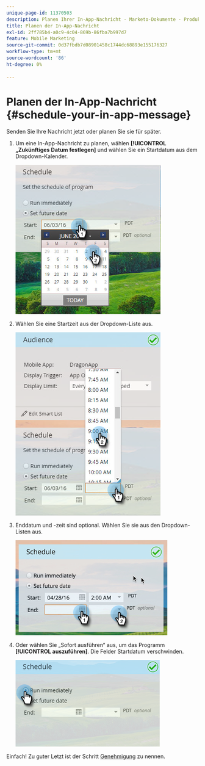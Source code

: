 ```yaml
---
unique-page-id: 11370503
description: Planen Ihrer In-App-Nachricht - Marketo-Dokumente - Produktdokumentation
title: Planen der In-App-Nachricht
exl-id: 2ff785b4-a0c9-4c04-869b-86fba7b997d7
feature: Mobile Marketing
source-git-commit: 0d37fbdb7d08901458c1744dc68893e155176327
workflow-type: tm+mt
source-wordcount: '86'
ht-degree: 0%

---
```


# Planen der In-App-Nachricht {#schedule-your-in-app-message}

Senden Sie Ihre Nachricht jetzt oder planen Sie sie für später.

1. Um eine In-App-Nachricht zu planen, wählen **[!UICONTROL „Zukünftiges Datum festlegen]** und wählen Sie ein Startdatum aus dem Dropdown-Kalender.

   ![](assets/schedule-your-in-app-message-1.png)

1. Wählen Sie eine Startzeit aus der Dropdown-Liste aus.

   ![](assets/schedule-your-in-app-message-2.png)

1. Enddatum und -zeit sind optional. Wählen Sie sie aus den Dropdown-Listen aus.

   ![](assets/schedule-your-in-app-message-3.png)

1. Oder wählen Sie „Sofort ausführen“ aus, um das Programm **[!UICONTROL auszuführen]**. Die Felder Startdatum verschwinden.

   ![](assets/schedule-your-in-app-message-4.png)

Einfach! Zu guter Letzt ist der Schritt [Genehmigung](/help/marketo/product-docs/mobile-marketing/in-app-messages/sending-your-in-app-message/approve-your-in-app-message.md) zu nennen.
